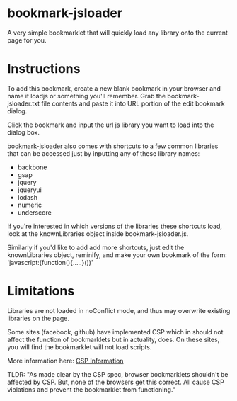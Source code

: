 bookmark-jsloader
=================

A very simple bookmarklet that will quickly load any library onto the current page for you.

Instructions
============

To add this bookmark, create a new blank bookmark in your browser and name it loadjs or something you'll remember. Grab the bookmark-jsloader.txt file contents and paste it into URL portion of the edit bookmark dialog.

Click the bookmark and input the url js library you want to load into the dialog box. 

bookmark-jsloader also comes with shortcuts to a few common libraries that can be accessed just by inputting any of these library names:
* backbone
* gsap
* jquery
* jqueryui
* lodash
* numeric
* underscore

If you're interested in which versions of the libraries these shortcuts load, look at the knownLibraries object inside bookmark-jsloader.js.

Similarly if you'd like to add add more shortcuts, just edit the knownLibraries object, reminify, and make your own bookmark of the form: 'javascript:(function(){.....}())'

Limitations
===========

Libraries are not loaded in noConflict mode, and thus may overwrite existing libraries on the page.

Some sites (facebook, github) have implemented CSP which in should not affect the function of bookmarklets but in actuality, does. On these sites, you will find the bookmarklet will not load scripts.

More information here: <a href="https://github.com/blog/1477-content-security-policy">CSP Information</a>

TLDR: "As made clear by the CSP spec, browser bookmarklets shouldn't be affected by CSP. But, none of the browsers get this correct. All cause CSP violations and prevent the bookmarklet from functioning."
